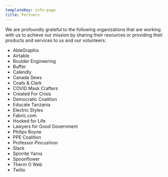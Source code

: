 ```yaml
---
templateKey: info-page
title: Partners
---
```

We are profoundly grateful to the following organizations that are working with us to achieve our mission by sharing their resources or providing their products and services to us and our volunteers:

* AbleGraphix
* Airtable
* Boulder Engineering
* Buffer
* Calendly
* Canada Sews
* Coats & Clark
* COVID Mask Crafters
* Created For Crisis
* Democratic Coalition
* Educate Tanzania
* Electric Styles
* Fabric.com
* Hooked for Life
* Lawyers for Good Government
* Philips Boyne
* PPE Coalition
* Professor Pincushion
* Slack
* Spinrite Yarns
* Spoonflower
* Therm O Web
* Twilio